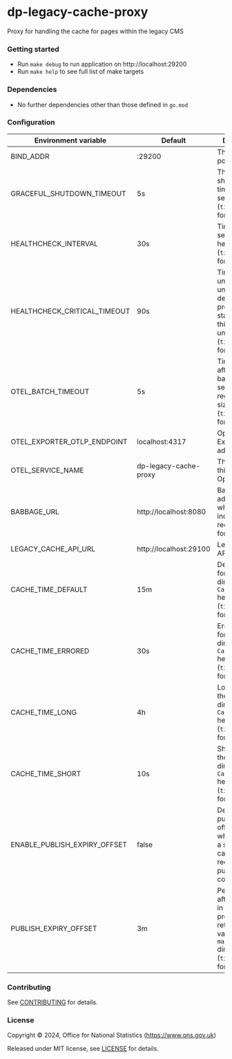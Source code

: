 # dp-legacy-cache-proxy

Proxy for handling the cache for pages within the legacy CMS

### Getting started

- Run `make debug` to run application on http://localhost:29200
- Run `make help` to see full list of make targets

### Dependencies

- No further dependencies other than those defined in `go.mod`

### Configuration

| Environment variable         | Default                | Description                                                                                                                          |
| ---------------------------- | ---------------------- | ------------------------------------------------------------------------------------------------------------------------------------ |
| BIND_ADDR                    | :29200                 | The host and port to bind to                                                                                                         |
| GRACEFUL_SHUTDOWN_TIMEOUT    | 5s                     | The graceful shutdown timeout in seconds (`time.Duration` format)                                                                    |
| HEALTHCHECK_INTERVAL         | 30s                    | Time between self-healthchecks (`time.Duration` format)                                                                              |
| HEALTHCHECK_CRITICAL_TIMEOUT | 90s                    | Time to wait until an unhealthy dependent propagates its state to make this app unhealthy (`time.Duration` format)                   |
| OTEL_BATCH_TIMEOUT           | 5s                     | Time duration after which a batch will be sent regardless of size (`time.Duration` format)                                           |
| OTEL_EXPORTER_OTLP_ENDPOINT  | localhost:4317         | OpenTelemetry Exporter address                                                                                                       |
| OTEL_SERVICE_NAME            | dp-legacy-cache-proxy  | The name of this service in OpenTelemetry                                                                                            |
| BABBAGE_URL                  | http://localhost:8080  | Babbage address, where all the incoming requests are forwarded to                                                                    |
| LEGACY_CACHE_API_URL         | http://localhost:29100 | Legacy Cache API address                                                                                                             |
| CACHE_TIME_DEFAULT           | 15m                    | Default value for the `max-age` directive of the `Cache-Control` header (`time.Duration` format)                                     |
| CACHE_TIME_ERRORED           | 30s                    | Errored value for the `max-age` directive of the `Cache-Control` header (`time.Duration` format)                                     |
| CACHE_TIME_LONG              | 4h                     | Long value for the `max-age` directive of the `Cache-Control` header (`time.Duration` format)                                        |
| CACHE_TIME_SHORT             | 10s                    | Short value for the `max-age` directive of the `Cache-Control` header (`time.Duration` format)                                       |
| ENABLE_PUBLISH_EXPIRY_OFFSET | false                  | Determines if publish expiry offset is used which enables a shorter cache time for recently published content.                       |
| PUBLISH_EXPIRY_OFFSET        | 3m                     | Period of time after a release in which the proxy needs to return a short value for the `max-age` directive (`time.Duration` format) |

### Contributing

See [CONTRIBUTING](CONTRIBUTING.md) for details.

### License

Copyright © 2024, Office for National Statistics (https://www.ons.gov.uk)

Released under MIT license, see [LICENSE](LICENSE.md) for details.
